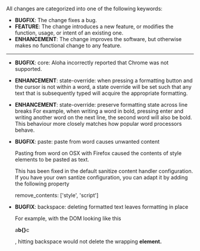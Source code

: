 All changes are categorized into one of the following keywords:

- **BUGFIX**: The change fixes a bug.
- **FEATURE**: The change introduces a new feature, or modifies the function,
               usage, or intent of an existing one.
- **ENHANCEMENT**: The change improves the software, but otherwise makes no
                   functional change to any feature.
----


- **BUGFIX**: core: Aloha incorrectly reported that Chrome was not supported.
- **ENHANCEMENT**: state-override: when pressing a formatting
	button and the cursor is not within a word, a state override
	will be set such that any text that is subsequently typed will
	acquire the appropriate formatting.
- **ENHANCEMENT**: state-override: preserve formatting state across line breaks
	For example, when writing a word in bold, pressing enter and
	writing another word on the next line, the second word will also
	be bold. This behaviour more closely matches how popular word
	processors behave.
- **BUGFIX**: paste: paste from word causes unwanted content

	Pasting from word on OSX with Firefox caused the contents
	of style elements to be pasted as text.

	This has been fixed in the default sanitize content handler
	configuration. If you have your own santize configuration, you can
	adapt it by adding the following property

	remove_contents: ['style', 'script']
- **BUGFIX**: backspace: deleting formatted text leaves formatting in place

	For example, with the DOM looking like this <p>a<b>b{}</b>c</p>,
	hitting backspace would not delete the wrapping <b> element.
